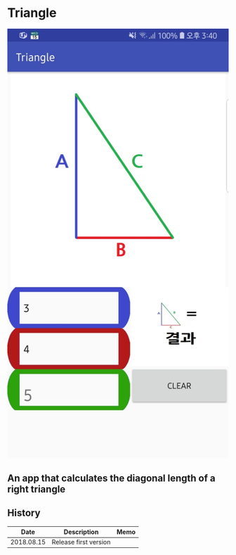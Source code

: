 # Triangle
![screen shot](https://github.com/chobocho/Triangle/blob/master/ux/screenshot.jpg)

## An app that calculates the diagonal length of a right triangle

## History
Date      |Description                     |Memo
----------|--------------------------------|-----
2018.08.15|Release first version           |
